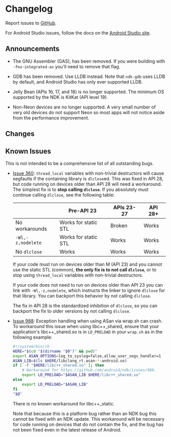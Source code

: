 # Changelog

Report issues to [GitHub].

For Android Studio issues, follow the docs on the [Android Studio site].

[GitHub]: https://github.com/android/ndk/issues
[Android Studio site]: http://tools.android.com/filing-bugs

## Announcements

* The GNU Assembler (GAS), has been removed. If you were building with
  `-fno-integrated-as` you'll need to remove that flag.

* GDB has been removed. Use LLDB instead. Note that `ndk-gdb` uses LLDB by
  default, and Android Studio has only ever supported LLDB.

* Jelly Bean (APIs 16, 17, and 18) is no longer supported. The minimum OS
  supported by the NDK is KitKat (API level 19).

* Non-Neon devices are no longer supported. A very small number of very old
  devices do not support Neon so most apps will not notice aside from the
  performance improvement.

## Changes

## Known Issues

This is not intended to be a comprehensive list of all outstanding bugs.

* [Issue 360]: `thread_local` variables with non-trivial destructors will cause
  segfaults if the containing library is `dlclose`ed. This was fixed in API 28,
  but code running on devices older than API 28 will need a workaround. The
  simplest fix is to **stop calling `dlclose`**. If you absolutely must continue
  calling `dlclose`, see the following table:

  |                   | Pre-API 23           |  APIs 23-27   | API 28+ |
  | ----------------- | -------------------- | ------------- | ------- |
  | No workarounds    | Works for static STL | Broken        | Works   |
  | `-Wl,-z,nodelete` | Works for static STL | Works         | Works   |
  | No `dlclose`      | Works                | Works         | Works   |

  If your code must run on devices older than M (API 23) and you cannot use the
  static STL (common), **the only fix is to not call `dlclose`**, or to stop
  using `thread_local` variables with non-trivial destructors.

  If your code does not need to run on devices older than API 23 you can link
  with `-Wl,-z,nodelete`, which instructs the linker to ignore `dlclose` for
  that library. You can backport this behavior by not calling `dlclose`.

  The fix in API 28 is the standardized inhibition of `dlclose`, so you can
  backport the fix to older versions by not calling `dlclose`.

* [Issue 988]: Exception handling when using ASan via wrap.sh can crash. To
  workaround this issue when using libc++_shared, ensure that your application's
  libc++_shared.so is in `LD_PRELOAD` in your `wrap.sh` as in the following
  example:

  ```bash
  #!/system/bin/sh
  HERE="$(cd "$(dirname "$0")" && pwd)"
  export ASAN_OPTIONS=log_to_syslog=false,allow_user_segv_handler=1
  ASAN_LIB=$(ls $HERE/libclang_rt.asan-*-android.so)
  if [ -f "$HERE/libc++_shared.so" ]; then
      # Workaround for https://github.com/android/ndk/issues/988.
      export LD_PRELOAD="$ASAN_LIB $HERE/libc++_shared.so"
  else
      export LD_PRELOAD="$ASAN_LIB"
  fi
  "$@"
   ```

  There is no known workaround for libc++_static.

  Note that because this is a platform bug rather than an NDK bug this cannot be
  fixed with an NDK update. This workaround will be necessary for code running
  on devices that do not contain the fix, and the bug has not been fixed even in
  the latest release of Android.

[Issue 360]: https://github.com/android/ndk/issues/360
[Issue 988]: https://github.com/android/ndk/issues/988
